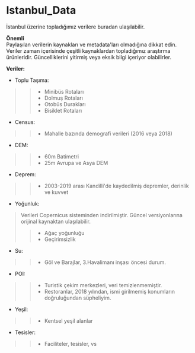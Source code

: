 # Istanbul_Data
İstanbul üzerine topladığımız verilere buradan ulaşılabilir.  


**Önemli**  
Paylaşılan verilerin kaynakları ve metadata'ları olmadığına dikkat edin. Veriler zaman içerisinde çeşitli kaynaklardan topladığımız araştırma ürünleridir. Güncelliklerini yitirmiş veya eksik bilgi içeriyor olabilirler.  

**Veriler:**
* Toplu Taşıma:
>>* Minibüs Rotaları
>>* Dolmuş Rotaları
>>* Otobüs Durakları
>>* Bisiklet Rotaları

* Census:  
>>* Mahalle bazında demografi verileri (2016 veya 2018)

* DEM:
>>* 60m Batimetri
>>* 25m Avrupa ve Asya DEM

* Deprem:  
>>* 2003-2019 arası Kandilli'de kaydedilmiş depremler, derinlik ve kuvvet

* Yoğunluk:  
> Verileri Copernicus sisteminden indirilmiştir. Güncel versiyonlarına orijinal kaynaktan ulaşılabilir.
>>* Ağaç yoğunluğu
>>* Geçirimsizlik

* Su:
>>* Göl ve Barajlar, 3.Havalimanı inşası öncesi durum.

* POI:
>>* Turistik çekim merkezleri, veri temizlenmemiştir.
>>* Restoranlar, 2018 yılından, ismi girilmemiş konumların doğruluğundan süpheliyim.

* Yeşil: 
>>* Kentsel yeşil alanlar

* Tesisler:
>>* Faciliteler, tesisler, vs
